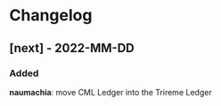 # Changelog

## [next] - 2022-MM-DD

### Added

**naumachia**: move CML Ledger into the Trireme Ledger